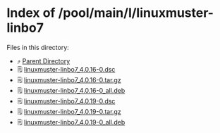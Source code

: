 
# Index of /pool/main/l/linuxmuster-linbo7
Files in this directory:
- ⤴ [Parent Directory](../)
- 🗒 [linuxmuster-linbo7_4.0.16-0.dsc](linuxmuster-linbo7_4.0.16-0.dsc)
- 🗒 [linuxmuster-linbo7_4.0.16-0.tar.gz](linuxmuster-linbo7_4.0.16-0.tar.gz)
- 🗒 [linuxmuster-linbo7_4.0.16-0_all.deb](linuxmuster-linbo7_4.0.16-0_all.deb)
- 🗒 [linuxmuster-linbo7_4.0.19-0.dsc](linuxmuster-linbo7_4.0.19-0.dsc)
- 🗒 [linuxmuster-linbo7_4.0.19-0.tar.gz](linuxmuster-linbo7_4.0.19-0.tar.gz)
- 🗒 [linuxmuster-linbo7_4.0.19-0_all.deb](linuxmuster-linbo7_4.0.19-0_all.deb)
